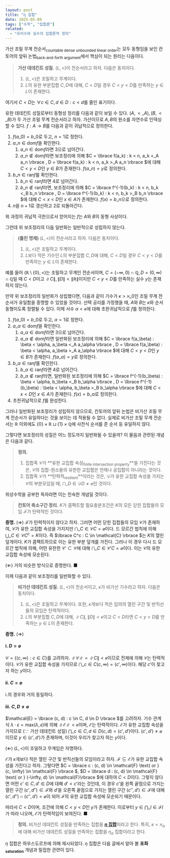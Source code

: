 ```yaml
---
layout: post
title: "η 집합"
date: 2025-05-09
tags: ["수학", "집합론"]
related:
  - "유리수와 실수의 집합론적 정의"
---
```


가산 조밀 무계 전순서<sub>countable dense unbounded linear order</sub>는 모두 동형임을 보인 칸토어의 앞뒤 논법<sub>back-and-forth argument</sub>에서 핵심이 되는 원리는 다음이다.

> **가산 데데킨트 성질.** $(L, <)$이 전순서라고 하자. 다음은 동치이다.
>
> 1. $(L, <)$은 조밀하고 무계이다.
> 2. $L$의 유한 부분집합 $C, D$에 대해, $C < D$일 경우 $C < y < D$를 만족하는 $y \in L$이 존재한다.

여기서 $C < D$는 $\forall c \in C, d \in D : c < d$를 줄인 표기이다.

유한 데데킨트 성질로부터 동형성 정리를 다음과 같이 보일 수 있다. $(A, <\_A), (B, <\_B)$가 두 가산 조밀 무계 전순서라고 하자. 가산이므로 $A, B$의 원소를 자연수로 인덱싱할 수 있다. $f: A \to B$를 다음과 같이 귀납적으로 정의한다.

1. $f(a\_0) = b\_0$로 두고, $n = 1$로 정한다.
2. $a\_n \in \mathrm{dom} f$을 확인한다.
   1. $a\_n \in \mathrm{dom} f$라면 3으로 넘어간다.
   2. $a\_n \notin \mathrm{dom} f$라면 보조정리에 의해 $C = \lbrace  f(a\_k) : k < n, a\_k <\_A a\_n \rbrace , D = \lbrace  f(a\_k) : k < n, a\_k >\_A a\_n \rbrace $에 대해 $C < y < D$인 $y \in B$가 존재한다. $f(a\_n) = y$로 정의한다.
3. $b\_n \in \mathrm{ran} f$를 확인한다.
   1. $b\_n \in \mathrm{ran} f$라면 4로 넘어간다.
   2. $b\_n \notin \mathrm{ran} f$라면, 보조정리에 의해 $C = \lbrace  f^{-1}(b\_k) : k < n, b\_k <\_B b\_n \rbrace , D = \lbrace  f^{-1}(b\_k) : k < n, b\_k >\_B b\_n \rbrace $에 대해 $C < x < D$인 $x \in A$가 존재한다. $f(x) = b\_n$으로 정의한다.
4. $n$을 $n + 1$로 갱신하고 2로 되돌아간다.

위 과정의 귀납적 극한으로서 얻어지는 $f$는 $A$와 $B$의 동형 사상이다.

그런데 위 보조정리의 다음 일반화는 일반적으로 성립하지 않는다.

> **(틀린 명제)** $(L, <)$이 전순서라고 하자. 다음은 동치이다.
>
> 1. $(L, <)$은 조밀하고 무계이다.
> 2. $L$보다 작은 기수인 $L$의 부분집합 $C, D$에 대해, $C < D$일 경우 $C < y < D$를 만족하는 $y \in L$이 존재한다.

예를 들어 $(\mathbb{R} \setminus \lbrace  0 \rbrace , <)$는 조밀하고 무계인 전순서이며, $C = (-\infty, 0) \cap \mathbb{Q}, D = (0, \infty) \cap \mathbb{Q}$일 때 $C < D$이고 $\|C\|, \|D\| < \|\mathbb{R}\|$이지만 $C < y < D$를 만족하는 실수 $y$는 존재하지 않는다.

만약 위 보조정리의 일반화가 성립했다면, 다음과 같이 기수가 $\kappa > \aleph\_0$인 조밀 무계 전순서가 유일함을 증명할 수 있었을 것이다. 선택 공리를 가정했을 때, $A$와 $B$는 $\kappa$와 순서 동형이도록 정렬될 수 있다. 이제 서수 $\alpha < \kappa$에 대해 초한귀납적으로 $f$를 정의한다.

1. $f(a\_0) = b\_0$로 두고, $\alpha = 1$로 정한다.
2. $a\_\alpha \in \mathrm{dom} f$을 확인한다.
   1. $a\_\alpha \in \mathrm{dom} f$라면 3으로 넘어간다.
   2. $a\_\alpha \notin \mathrm{dom} f$라면 일반화된 보조정리에 의해 $C = \lbrace  f(a\_\beta) : \beta < \alpha, a\_\beta <\_A a\_\alpha \rbrace , D = \lbrace  f(a\_\beta) : \beta < \alpha, a\_\beta >\_A a\_\alpha \rbrace $에 대해 $C < y < D$인 $y \in B$가 존재한다. $f(a\_\alpha) = y$로 정의한다.
3. $b\_\alpha \in \mathrm{ran} f$를 확인한다.
   1. $b\_\alpha \in \mathrm{ran} f$라면 4로 넘어간다.
   2. $b\_\alpha \notin \mathrm{ran} f$라면, 일반화된 보조정리에 의해 $C = \lbrace  f^{-1}(b\_\beta) : \beta < \alpha, b\_\beta <\_B b\_\alpha \rbrace , D = \lbrace  f^{-1}(b\_\beta) : \beta < \alpha, b\_\beta >\_B b\_\alpha \rbrace $에 대해 $C < x < D$인 $x \in A$가 존재한다. $f(x) = b\_\alpha$로 정의한다.
4. 초한귀납적으로 $f$를 완성한다.

그러나 일반화된 보조정리가 성립하지 않으므로, 칸토어의 앞뒤 논법은 비가산 조밀 무계 전순서가 유일하다는 것을 보이는 데 적용될 수 없다. 실제로 비가산 조밀 무계 전순서는 $\mathbb{R}$ 이외에도 $\lbrace 0\rbrace  \times \mathbb{R} \sqcup \lbrace 1\rbrace  \times \mathbb{Q}$에 사전식 순서를 준 순서 등 유일하지 않다.

그렇다면 보조정리의 성질은 어느 정도까지 일반화될 수 있을까? 이 물음과 관련된 개념은 다음과 같다.

> **정의.**
>
> 1. 집합족 $\mathcal{C}$가 **유한 교집합 속성<sub>finite intersection property</sub>**을 가진다는 것은, $\mathcal{C}$의 집합-원소들의 유한한 교집합은 언제나 공집합이 아니라는 것이다.
> 2. 집합족 $\mathcal{C}$가 **탄력적<sub>resilient</sub>**이라는 것은, $\mathcal{D}$가 유한 교집합 속성을 가지는 $\mathcal{C}$의 부분모임일 때, $\bigcap\_{D \in \mathcal{D}} D \neq \varnothing$인 것이다.

위상수학을 공부한 독자라면 이는 친숙한 개념일 것이다.

> **칸토어 축소구간 정리.** $K$가 콤팩트할 필요충분조건은 $K$의 모든 닫힌 집합들의 모임 $\mathcal{F}$가 탄력적인 것이다.

**증명.** $(\Rightarrow)$ $\mathcal{F}$가 탄력적이지 않다고 하자. 그러면 어떤 닫힌 집합들의 모임 $\mathcal{C}$가 존재하여, $\mathcal{C}$가 유한 교집합 속성을 가지지만 $\bigcap\_{C \in \mathcal{C}} C = \varnothing$이다. 드 모르간 법칙에 의해 $\bigcup\_{C \in \mathcal{C}} C^c = K$이다. 즉 $\lbrace  C^c : C \in \mathcal{C} \rbrace $는 $K$의 열린 덮개이다. $K$가 콤팩트하므로 이는 유한 부분 덮개를 가진다. 그러나 이 경우 다시 드 모르간 법칙에 의해, 어떤 유한한 $\mathcal{C}' \subset \mathcal{C}$에 대해 $\bigcap\_{C \in \mathcal{C}'} C = \varnothing$이다. 이는 $\mathcal{C}$의 유한 교집합 속성에 모순된다.

$(\Leftarrow)$ 거의 비슷한 방식으로 증명한다. ■

이제 다음과 같이 보조정리를 일반화할 수 있다.

> **비가산 데데킨트 성질.** $(L, <)$이 전순서이고, $\kappa$가 비가산 기수라고 하자. 다음은 동치이다.
>
> 1. $(L, <)$은 조밀하고 무계이다. 또한, $\kappa$개보다 적은 임의의 열린 구간 및 반직선들의 모임은 탄력적이다.
> 2. $L$의 부분집합 $C, D$에 대해, $\|C\|, \|D\| < \kappa$이고 $C < D$라면 $C < y < D$를 만족하는 $y \in L$이 존재한다.

**증명.** $(\Rightarrow)$

#### i. $D = \varnothing$

$\mathcal{C} = \lbrace  (c, \infty) : c \in C \rbrace$를 고려하자. $\|\mathcal{C}\| = \|C\| < \kappa$이므로 전제에 의해 $\mathcal{C}$는 탄력적이다. $\mathcal{C}$가 유한 교집합 속성을 가지므로 $\bigcap\_{c \in C} (c, \infty) = (c', \infty)$이다. 해당 $c'$이 찾고자 하는 $y$이다.

#### ii. $C = \varnothing$

i.의 경우와 거의 동일하다.

#### iii. $C, D \neq \varnothing$

$\mathcal{E} = \lbrace  (c, d) : c \in C, d \in D \rbrace $를 고려하자. 기수 관계식 $\lambda \cdot \epsilon = \mathrm{max}(\lambda, \epsilon)$에 의해 $\|\mathcal{E}\| < \kappa$이며, $\mathcal{E}$는 탄력적이다. $\mathcal{E}$가 유한 교집합 속성을 가지므로 ($\because$ 가산 데데킨트 성질) $\bigcap\_{c \in C, d \in D} (c, d) = (c', d')$이다. $(c', d') \neq \varnothing$이므로 $y \in (c', d')$가 존재하며, 이것이 우리가 찾고자 하는 $y$이다.

$(\Leftarrow)$ $(L, <)$이 조밀하고 무계임은 자명하다.

$\mathcal{E}$가 $\kappa$개보다 적은 열린 구간 및 반직선들의 모임이라고 하자. $\mathcal{F} \subseteq \mathcal{E}$가 유한 교집합 속성을 가진다고 하자. 그렇다면 $C = \lbrace  c : (c, d) \in \mathcal{F} \text{ or } (c, \infty) \in \mathcal{F} \rbrace $, $D = \lbrace  d : (c, d) \in \mathcal{F} \text{ or } (-\infty, d) \in \mathcal{F}\rbrace $에 대하여 $C < D$이다. 그렇지 않다면 어떤 $c' \in C, d' \in D$에 대해 $d' < c'$라는 것인데, 이 경우 $c'$을 왼쪽 끝점으로 가지는 열린 구간 $(c', d'') \in \mathcal{F}$와 $d'$을 오른쪽 끝점으로 가지는 열린 구간 $(c'', d') \in \mathcal{F}$에 대해 $(c', d'') \cap (c'', d') = \varnothing$이 되어 $\mathcal{F}$의 유한 교집합 속성에 모순되기 때문이다.

따라서 $C < D$이며, 조건에 의해 $C < y < D$인 $y$가 존재한다. 이로부터 $y \in \bigcap\_{I \in \mathcal{F}} I$가 따라 나오며, $\mathcal{E}$가 탄력적임이 보여진다. ■

> **정의.** 비가산 데데킨트 성질을 만족하는 집합을 [**$\eta$ 집합**](https://en.wikipedia.org/wiki/Η_set)이라고 한다. 특히, $\kappa = \aleph_\alpha$에 대해 비가산 데데킨트 성질을 만족하는 집합을 $\eta_\alpha$ 집합이라고 한다.

$\eta$ 집합은 하우스도르프에 의해 제시되었다. $\eta$ 집합은 다음 글에서 알아 볼 **포화<sub>saturation</sub>** 개념과 밀접한 관련이 있다.

